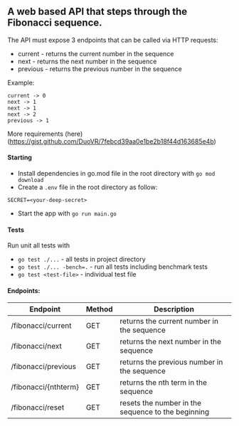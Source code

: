 ## A web based API that steps through the Fibonacci sequence.

The API must expose 3 endpoints that can be called via HTTP requests:

- current - returns the current number in the sequence
- next - returns the next number in the sequence
- previous - returns the previous number in the sequence

Example:
```
current -> 0
next -> 1
next -> 1
next -> 2
previous -> 1
```
More requirements (here)(https://gist.github.com/DuoVR/7febcd39aa0e1be2b18f44d163685e4b)


#### Starting
- Install dependencies in go.mod file in the root directory with `go mod download`
- Create a `.env` file in the root directory as follow:
```
SECRET=<your-deep-secret>
```
- Start the app with `go run main.go`

#### Tests
Run unit all tests with
- `go test ./...` - all tests in project directory
- `go test ./... -bench=.` - run all tests including benchmark tests
- `go test <test-file>` - individual test file


#### Endpoints:
Endpoint | Method | Description
--- | --- | --- 
/fibonacci/current | GET | returns the current number in the sequence
/fibonacci/next | GET | returns the next number in the sequence
/fibonacci/previous | GET | returns the previous number in the sequence
/fibonacci/{nthterm} | GET | returns the nth term in the sequence
/fibonacci/reset | GET | resets the number in the sequence to the beginning
